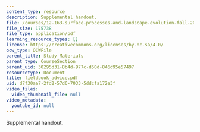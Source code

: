 ```yaml
---
content_type: resource
description: Supplemental handout.
file: /courses/12-163-surface-processes-and-landscape-evolution-fall-2004/d7f30aa72fd257d670335ddcfa172e3f_fieldbook_advice.pdf
file_size: 175738
file_type: application/pdf
learning_resource_types: []
license: https://creativecommons.org/licenses/by-nc-sa/4.0/
ocw_type: OCWFile
parent_title: Study Materials
parent_type: CourseSection
parent_uid: 30295d31-8b4d-977c-d50d-846d95e57497
resourcetype: Document
title: fieldbook_advice.pdf
uid: d7f30aa7-2fd2-57d6-7033-5ddcfa172e3f
video_files:
  video_thumbnail_file: null
video_metadata:
  youtube_id: null
---
```

Supplemental handout.